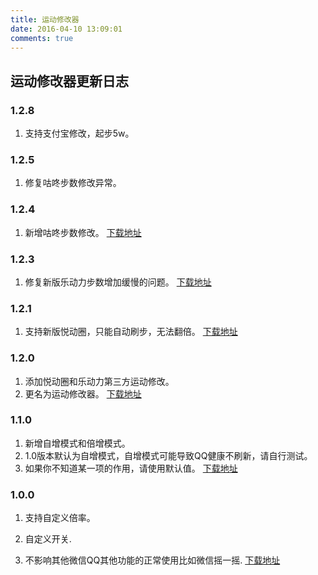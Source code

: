 ```yaml
---
title: 运动修改器
date: 2016-04-10 13:09:01
comments: true
---
```


## 运动修改器更新日志

### 1.2.8
1. 支持支付宝修改，起步5w。

### 1.2.5
1. 修复咕咚步数修改异常。

### 1.2.4
1. 新增咕咚步数修改。
[下载地址][6]

### 1.2.3
1. 修复新版乐动力步数增加缓慢的问题。
[下载地址][5]

### 1.2.1
1. 支持新版悦动圈，只能自动刷步，无法翻倍。
[下载地址][4]

### 1.2.0
1. 添加悦动圈和乐动力第三方运动修改。
2. 更名为运动修改器。
[下载地址][3]

### 1.1.0
1. 新增自增模式和倍增模式。
2. 1.0版本默认为自增模式，自增模式可能导致QQ健康不刷新，请自行测试。
3. 如果你不知道某一项的作用，请使用默认值。
[下载地址][1]

### 1.0.0
1. 支持自定义倍率。
2. 自定义开关.
3. 不影响其他微信QQ其他功能的正常使用比如微信摇一摇.
[下载地址][2]

   [1]: http://caiyao.name/releases/tencentsport_1.1.0.apk
   [2]: http://caiyao.name/releases/tencentsport_1.0.0.apk
   [3]: http://caiyao.name/releases/sporteditor_1.2.0.apk
   [4]: http://caiyao.name/releases/sporteditor_1.2.1.apk
   [5]: http://caiyao.name/releases/sporteditor_1.2.3.apk
   [6]: http://caiyao.name/releases/sporteditor_1.2.4.apk